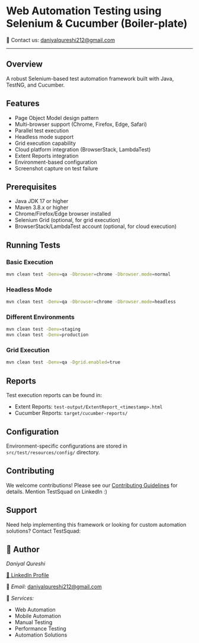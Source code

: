

# Web Automation Testing using Selenium & Cucumber (Boiler-plate)
📩 Contact us: daniyalqureshi212@gmail.com

---

## Overview

A robust Selenium-based test automation framework built with Java, TestNG, and Cucumber.

## Features

- Page Object Model design pattern
- Multi-browser support (Chrome, Firefox, Edge, Safari)
- Parallel test execution
- Headless mode support
- Grid execution capability
- Cloud platform integration (BrowserStack, LambdaTest)
- Extent Reports integration
- Environment-based configuration
- Screenshot capture on test failure

## Prerequisites

- Java JDK 17 or higher
- Maven 3.8.x or higher
- Chrome/Firefox/Edge browser installed
- Selenium Grid (optional, for grid execution)
- BrowserStack/LambdaTest account (optional, for cloud execution)

## Running Tests

### Basic Execution

```bash
mvn clean test -Denv=qa -Dbrowser=chrome -Dbrowser.mode=normal
```

### Headless Mode
```bash
mvn clean test -Denv=qa -Dbrowser=chrome -Dbrowser.mode=headless
```

### Different Environments
```bash
mvn clean test -Denv=staging
mvn clean test -Denv=production
```

### Grid Execution
```bash
mvn clean test -Denv=qa -Dgrid.enabled=true
```

## Reports

Test execution reports can be found in:
- Extent Reports: `test-output/ExtentReport_<timestamp>.html`
- Cucumber Reports: `target/cucumber-reports/`

## Configuration

Environment-specific configurations are stored in `src/test/resources/config/` directory.

## Contributing

We welcome contributions! Please see our [Contributing Guidelines](CONTRIBUTING.md) for details. Mention TestSquad on LinkedIn :)

## Support

Need help implementing this framework or looking for custom automation solutions? Contact TestSquad:

## 👤 Author  
*Daniyal Qureshi*  

[🔗 LinkedIn Profile](https://www.linkedin.com/in/daniyalquraishi/)  

📧 *Email:* daniyalqureshi212@gmail.com  

💼 *Services:*  
- Web Automation  
- Mobile Automation  
- Manual Testing  
- Performance Testing  
- Automation Solutions


